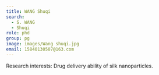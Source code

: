 ```yaml
---
title: WANG Shuqi
search:
  - S. WANG
  - Shuqi
role: phd
group: pg
image: images/Wang shuqi.jpg
email: 15840130507@163.com
---
```


Research interests: Drug delivery ability of silk nanoparticles.
